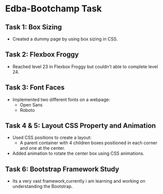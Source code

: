 # Edba-Bootchamp Task

## Task 1: Box Sizing
- Created a dummy page by using box sizing in CSS.

## Task 2: Flexbox Froggy
- Reached level 23 in Flexbox Froggy but couldn't able to complete level 24.

## Task 3: Font Faces
- Implemented two different fonts on a webpage: 
  - Open Sans
  - Roboto

## Task 4 & 5: Layout CSS Property and Animation
- Used CSS positions to create a layout:
  - A parent container with 4 children boxes positioned in each corner and one at the center.
- Added animation to rotate the center box using CSS animations.

## Task 6: Bootstrap Framework Study
- Its a very vast framework,currently i am learning and working on understanding the Bootstrap.
